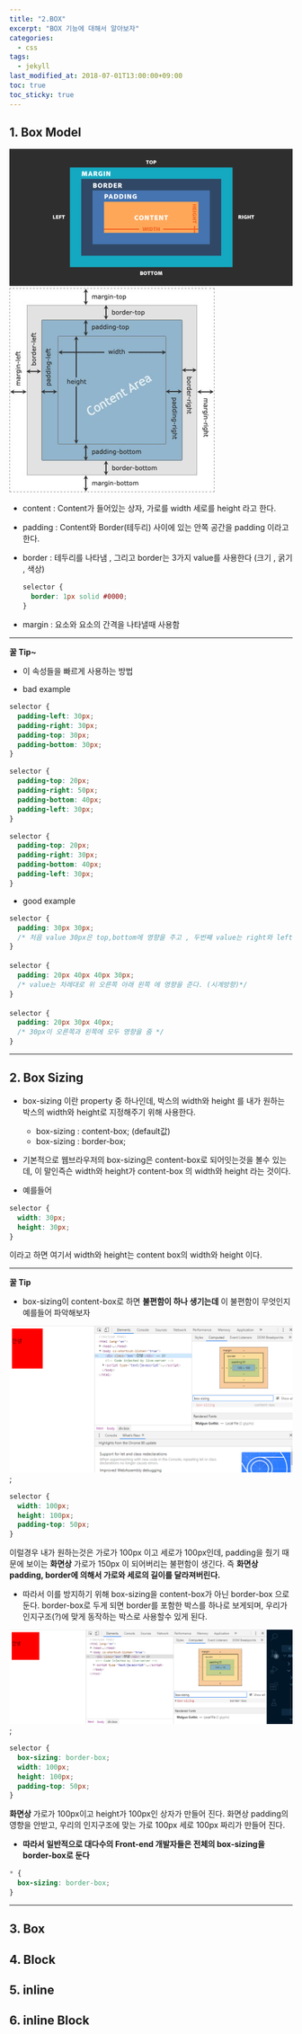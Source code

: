 ```yaml
---
title: "2.BOX"
excerpt: "BOX 기능에 대해서 알아보자"
categories:
  - css
tags:
  - jekyll
last_modified_at: 2018-07-01T13:00:00+09:00
toc: true
toc_sticky: true
---
```


## 1. Box Model

![Box model](/assets/images/css_img/box_model.png)
![Box model property](/assets/images/css_img/box_model_property.jpeg)

- content : Content가 들어있는 상자, 가로를 width 세로를 height 라고 한다.

* padding : Content와 Border(테두리) 사이에 있는 안쪽 공간을 padding 이라고 한다.

- border : 테두리를 나타냄 , 그리고 border는 3가지 value를 사용한다 (크기 , 굵기 , 색상)
  ```css
  selector {
    border: 1px solid #0000;
  }
  ```

* margin : 요소와 요소의 간격을 나타낼때 사용함

---

**꿀 Tip~**

- 이 속성들을 빠르게 사용하는 방법

* bad example

```css
selector {
  padding-left: 30px;
  padding-right: 30px;
  padding-top: 30px;
  padding-bottom: 30px;
}
```

```css
selector {
  padding-top: 20px;
  padding-right: 50px;
  padding-bottom: 40px;
  padding-left: 30px;
}
```

```css
selector {
  padding-top: 20px;
  padding-right: 30px;
  padding-bottom: 40px;
  padding-left: 30px;
}
```

- good example

```css
selector {
  padding: 30px 30px;
  /* 처음 value 30px은 top,bottom에 영향을 주고 , 두번째 value는 right와 left에 영향을 준다 */
}

selector {
  padding: 20px 40px 40px 30px;
  /* value는 차례대로 위 오른쪽 아래 왼쪽 에 영향을 준다. (시계방향)*/
}

selector {
  padding: 20px 30px 40px;
  /* 30px이 오른쪽과 왼쪽에 모두 영향을 줌 */
}
```

---

## 2. Box Sizing

- box-sizing 이란 property 중 하나인데, 박스의 width와 height 를 내가 원하는 박스의 width와 height로 지정해주기 위해 사용한다.

  - box-sizing : content-box; (default값)

  * box-sizing : border-box;

* 기본적으로 웹브라우저의 box-sizing은 content-box로 되어잇는것을 볼수 있는데, 이 말인즉슨 width와 height가 content-box 의 width와 height 라는 것이다.

- 예를들어

```css
selector {
  width: 30px;
  height: 30px;
}
```

이라고 하면 여기서 width와 height는 content box의 width와 height 이다.

---

**꿀 Tip**

- box-sizing이 content-box로 하면 **불편함이 하나 생기는데** 이 불편함이 무엇인지 예를들어 파악해보자

![bad example](/assets/images/css_img/bad_box_sizing.PNG);

```css
selector {
  width: 100px;
  height: 100px;
  padding-top: 50px;
}
```

이럴경우 내가 원하는것은 가로가 100px 이고 세로가 100px인데, padding을 줬기 때문에 보이는 **화면상** 가로가 150px 이 되어버리는 불편함이 생긴다. 즉 **화면상 padding, border에 의해서 가로와 세로의 길이를 달라져버린다.**

- 따라서 이를 방지하기 위해 box-sizing을 content-box가 아닌 border-box 으로 둔다.
  border-box로 두게 되면 border를 포함한 박스를 하나로 보게되며, 우리가 인지구조(?)에 맞게 동작하는 박스로 사용할수 있게 된다.

![bad example](/assets/images/css_img/good_box_sizing.PNG);

```css
selector {
  box-sizing: border-box;
  width: 100px;
  height: 100px;
  padding-top: 50px;
}
```

**화면상** 가로가 100px이고 height가 100px인 상자가 만들어 진다. 화면상 padding의 영향을 안받고, 우리의 인지구조에 맞는 가로 100px 세로 100px 짜리가 만들어 진다.

- **따라서 일반적으로 대다수의 Front-end 개발자들은 전체의 box-sizing을 border-box로 둔다**

```css
* {
  box-sizing: border-box;
}
```

---

## 3. Box

## 4. Block

## 5. inline

## 6. inline Block

```

```
